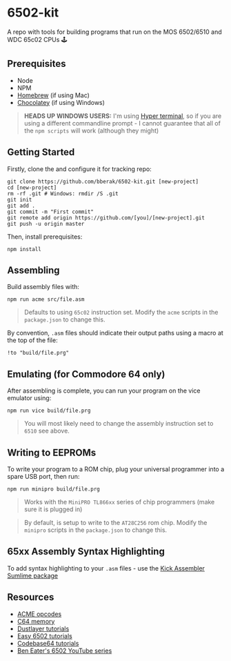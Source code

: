 # 6502-kit

A repo with tools for building programs that run on the MOS 6502/6510 and WDC 65c02 CPUs 🕹️

## Prerequisites

- Node
- NPM
- [Homebrew](https://brew.sh/) (if using Mac)
- [Chocolatey](https://chocolatey.org/) (if using Windows)

> **HEADS UP WINDOWS USERS:** I'm using [Hyper terminal](https://hyper.is/), so if you are using a different commandline prompt - I cannot guarantee that all of the `npm scripts` will work (although they might)

## Getting Started

Firstly, clone the and configure it for tracking repo:

```
git clone https://github.com/bberak/6502-kit.git [new-project]
cd [new-project]
rm -rf .git # Windows: rmdir /S .git
git init
git add .
git commit -m "First commit"
git remote add origin https://github.com/[you]/[new-project].git
git push -u origin master
```

Then, install prerequisites:

```
npm install
```

## Assembling

Build assembly files with:

```
npm run acme src/file.asm
```

> Defaults to using `65c02` instruction set. Modify the `acme` scripts in the `package.json` to change this.

By convention, `.asm` files should indicate their output paths using a macro at the top of the file:

```
!to "build/file.prg"
```

## Emulating (for Commodore 64 only)

After assembling is complete, you can run your program on the vice emulator using:

```
npm run vice build/file.prg
```

> You will most likely need to change the assembly instruction set to `6510` see above.

## Writing to EEPROMs 

To write your program to a ROM chip, plug your universal programmer into a spare USB port, then run:

```
npm run minipro build/file.prg
```

> Works with the `MiniPRO TL866xx` series of chip programmers (make sure it is plugged in)

> By default, is setup to write to the `AT28C256` rom chip. Modify the `minipro` scripts in the `package.json` to change this.

## 65xx Assembly Syntax Highlighting

To add syntax highlighting to your `.asm` files - use the [Kick Assembler Sumlime package](https://packagecontrol.io/packages/Kick%20Assembler%20(C64))

## Resources

- [ACME opcodes](http://www.cbmhardware.de/show.php?r=14&id=7)
- [C64 memory](https://dustlayer.com/c64-architecture/2013/4/13/ram-under-rom)
- [Dustlayer tutorials](https://dustlayer.com/c64-coding-tutorials/2013/2/17/a-simple-c64-intro)
- [Easy 6502 tutorials](https://skilldrick.github.io/easy6502/)
- [Codebase64 tutorials](https://codebase64.org/doku.php?id=base:machine_language_tutorial)
- [Ben Eater's 6502 YouTube series](https://www.youtube.com/watch?v=LnzuMJLZRdU&list=PLowKtXNTBypFbtuVMUVXNR0z1mu7dp7eH)



